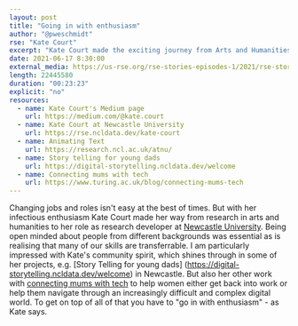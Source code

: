 ```yaml
---
layout: post
title: "Going in with enthusiasm"
author: "@pweschmidt"
rse: "Kate Court"
excerpt: "Kate Court made the exciting journey from Arts and Humanities to computer science. On the way she enthusiastically helps communities build confidence in digital technologies."
date: 2021-06-17 8:30:00
external_media: https://us-rse.org/rse-stories-episodes-1/2021/rse-stories-kate-court-episode-62.mp3
length: 22445580
duration: "00:23:23"
explicit: "no"
resources:
  - name: Kate Court's Medium page
    url: https://medium.com/@kate.court
  - name: Kate Court at Newcastle University
    url: https://rse.ncldata.dev/kate-court
  - name: Animating Text
    url: https://research.ncl.ac.uk/atnu/
  - name: Story telling for young dads
    url: https://digital-storytelling.ncldata.dev/welcome
  - name: Connecting mums with tech
    url: https://www.turing.ac.uk/blog/connecting-mums-tech 
--- 
```


Changing jobs and roles isn't easy at the best of times. But with her infectious enthusiasm Kate Court made her way from research in arts and humanities to her role as research developer at [Newcastle University](https://rse.ncldata.dev/kate-court). Being open minded about people from different backgrounds was essential as is realising that many of our skills are transferrable.
I am particularly impressed with Kate's community spirit, which shines through in some of her projects, e.g. [Story Telling for young dads] (https://digital-storytelling.ncldata.dev/welcome) in Newcastle. But also her other work with [connecting mums with tech](https://www.turing.ac.uk/blog/connecting-mums-tech) to help women either get back into work or help them navigate through an increasingly difficult and complex digital world. To get on top of all of that you have to "go in with enthusiasm" - as Kate says.
